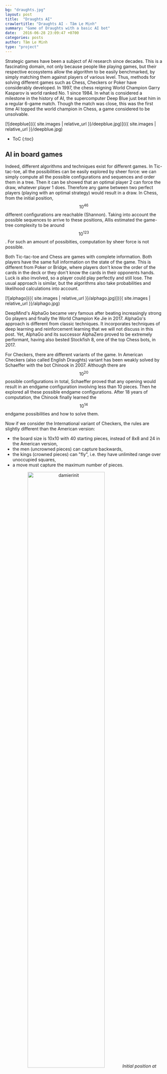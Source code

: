 ```yaml
---
bg: "draughts.jpg"
layout: post
title:  "Draughts AI"
crawlertitle: "Draughts AI - Tâm Le Minh"
summary: "Game of Draughts with a basic AI bot"
date:   2016-06-28 23:09:47 +0700
categories: posts
author: Tâm Le Minh
type: "project"
---
```



Strategic games have been a subject of AI research since decades. This is a fascinating domain, not only because 
people like playing games, but their respective ecosystems allow the algorithm to be easily benchmarked, by simply 
matching them against players of various level. Thus, methods for solving different games such as Chess, Checkers or 
Poker have considerably developed. In 1997, the chess reigning World Champion Garry Kasparov is world ranked No. 1 
since 1984. In what is considered a milestone in the history of AI, the supercomputer Deep Blue just beat him in a 
regular 6-game match. Though the match was close, this was the first time AI topped the world champion in Chess, a 
game considered to be unsolvable.

[![deepblue]({{ site.images | relative_url }}/deepblue.jpg)]({{ site.images | relative_url }}/deepblue.jpg)

* ToC
{:toc}

## AI in board games

Indeed, different algorithms and techniques exist for different games. In Tic-tac-toe, all the possibilities can be 
easily explored by sheer force: we can simply compute all the possible configurations and sequences and order them in 
a tree. Then it can be showed that an optimal player 2 can force the draw, whatever player 1 does. Therefore any game 
between two perfect players (playing with an optimal strategy) would result in a draw. In Chess, from the initial 
position, $$10^{46}$$ different configurations are reachable (Shannon). Taking into account the possible sequences to arrive 
to these positions, Allis estimated the game-tree complexity to be around $$10^{123}$$. For such an amount of possibities, 
computation by sheer force is not possible. 

Both Tic-tac-toe and Chess are games with complete information. Both players have the same full information on the state 
of the game. This is different from Poker or Bridge, where players don't know the order of the cards in the deck or they 
don't know the cards in their opponents hands. Luck is also involved, so a player could play perfectly and still lose. 
The usual approach is similar, but the algorithms also take probabilities and likelihood calculations into account.

[![alphago]({{ site.images | relative_url }}/alphago.jpg)]({{ site.images | relative_url }}/alphago.jpg)

DeepMind's AlphaGo became very famous after beating increasingly strong Go players and finally the World Champion 
Ke Jie in 2017. AlphaGo's approach is different from classic techniques. It incorporates techniques of deep learning and 
reinforcement learning that we will not discuss in this post. Yet, AlphaGo and its successor AlphaZero proved to be 
extremely performant, having also bested Stockfish 8, one of the top Chess bots, in 2017.

For Checkers, there are different variants of the game. In American Checkers (also called English Draughts) variant has 
been weakly solved by Schaeffer with the bot Chinook in 2007. Although there are $$10^20$$ possible configurations in total, 
Schaeffer proved that any opening would result in an endgame configuration involving less than 10 pieces. Then he explored 
all these possible endgame configurations. After 18 years of computation, the Chinook finally learned the $$10^14$$ endgame 
possibilities and how to solve them.

Now if we consider the International variant of Checkers, the rules are slightly different than the American version:
- the board size is 10x10 with 40 starting pieces, instead of 8x8 and 24 in the American version,
- the men (uncrowned pieces) can capture backwards,
- the kings (crowned pieces) can "fly", i.e. they have unlimited range over unoccupied squares,
- a move must capture the maximum number of pieces.

<div style="text-align: center">
<img src="/assets/images/damierinit.jpg" alt="damierinit" width="70%">
<em>Initial position at International Checkers</em>
</div>

Not only there are even more possibilities, but also the gameplay is different from the American Version. Kings are 
significantly stronger pieces, so promoting men becomes more important. With the capture constraint, one can set traps by 
"offering" a piece to the opponent. The opponent is forced to capture the piece, even if it results in an eventually worse 
position for him. 

<div style="text-align: center">
<img src="/assets/images/reglesprises.png" alt="reglesprises" width="100%">
<em>Mandatory capture rules</em>
</div>

I designed and developed Draughts-AI, an International Checkers game with Matthieu Drouard, another ISAE-SUPAERO student. It was part 
of our first-year research project, supervised by J.-M. Alliot. The game is programmed in C. There are three main 
components:
- the move generator, i.e. the engine of the game, including the rules. For each position, it computes the possible moves. 
For each moves, it computes the next position,
- the GUI, made with SDL,
- the AI algorithm, which evaluates the best move for a player.
The user can choose to play without AI (e.g. against another player), to play against an AI bot or to make two AI bots play 
against each other.

<div style="text-align: center">
<img src="/assets/images/scdepl.png" alt="scdepl" width="49%" class="inline-block">
<img src="/assets/images/scdepldame.png" alt="scdepldame" width="49%" class="inline-block">
<em>Possible moves highlighted in blue ([D] stands for the King piece, "Dame" in French)</em>
</div>

<div style="text-align: center">
<img src="/assets/images/scprise2.png" alt="scprise2" width="49%" class="inline-block">
<img src="/assets/images/scprisedame.png" alt="scprisedame" width="49%" class="inline-block">
<em>Capture (highlighted in green) and possible positions</em>
</div>

<div style="text-align: center">
<img src="/assets/images/scprisemult.png" alt="scprisemult" width="80%">
<em>Multiple capture: all the captured pieces and the final destination are highlighted</em>
</div>


## AI principles

At each turn, the algorithm should determine the best move to play for the selected player. It relies on a game 
tree where the nodes are game states $$s$$. In Checkers or Chess, a state can be represented by a configuration of pieces, 
but also the next player to play. At one particular state of the game, each possible $$a \in A_s$$ move leads to a new state 
$$s' \in S_s$$ (the subscripts denote that these are the set of actions and sets accessible from the state $$s$$), i.e. it's 
an edge leading to a new node. Let $$a(s,s')$$ be such a move. The root of the tree is the node representing the current 
state. Therefore, each layer in the tree represent one move. The root is the layer 0. For example, one can list all the nodes 
in the layer 2 to know all the possible configurations after 2 moves. Let $$S_i$$ be the set of all possible states after $$i$$ 
moves, or all the states of the $$i$$-th layer. Note that within one layer, there could be several nodes representing the same state 
as different Also, because the players alternate turns and there is only one move allowed per turn, each layer represent a turn. 
Thus, one layer could represent player 1's turn, then the next layer would represent player 2's, etc. A branch of the tree is 
ended only when the game ends, i.e. the leafs are checkmate or stalemate states. 

Let's consider that the algorithm plays as player 1. Then, each decision/move should be associated with a value $$Q(a)$$, measure of its 
quality. Now, Checkers are a zero-sum game. That means for one player, a good situation for is equally good for them than bad 
for their opponent. For player 1, for one particular move $$a_t$$, the value $$Q_1(a_t)$$ gets as high as their opponent's $$Q_2(a_t)$$ 
gets low. Each player looks to maximize its own values $$Q$$: I hope to play the best move and I hope my opponent plays as poorly as 
possible. This is equivalent to saying that player 1 wants to maximize $$Q$$ whereas player 2 wants to minimize it. The minimax 
algorithm is based on this idea. Now for simplicity, instead of reasoning in actions and states, we can take advantage of the tree and 
use nodes and layers. Each node $$X$$ corresponds to a state $$s$$. It has $$n_X$$ children nodes $$X_i \in (X_i)_{i \in [1,n_X]}$$, each 
associated to a state $$s_i$$ by an action $$a(s,s_i) \in A_{s}$$. Let $$V_l$$ be a score value for the nodes of the $$l$$-th 
layer, such as if $$X_i$$ is in the $$l$$-th layer, $$V_l(X_i) = Q(a(s,s_i))$$.

How can we calculate $$V_l$$? 

### Minimax algorithm

First, let's suppose that we can evaluate the quality of a state $$s$$. This is modelled with an evaluation function $$f$$. A higher 
$$f(s)$$ means the more favourable to us. Inversely, it is lower when the state is worse. Because each node $$X$$ is associated with a 
state $$s$$, we can write $$f(X) = f(s)$$.

At the root node $$X_{root}$$, player 1 plays. They can select the move that leads to the node $$X_{max}$$ where the value of $$f$$ 
is the highest, i.e. $$X_{max} = \arg \max_{i \in [1,n_{Xroot}]}$$ $$ V_1(X_i) = f(X_i)$$. However this is a short-sighted strategy. 
Indeed, in this case, only the next move is evaluated. Maybe this can allow player 2 to react with an even better move, that 
will eventually put player 1 in an awful situation. Perhaps there are poor moves in the short-term, sacrificing pieces for example, 
but would result in a better position several turns ahead. For an analogy in Chess, a good move when considering only one turn 
ahead but bad when considering 2 turns, could be to capture a defended pawn with a rook, because then the rook would be captured 
itself in the next turn. So a following this approach, we should also check the opponent's possibilities. Hence, we cannot just 
straightforwardly use the function f. We would rather define 
$$X_{max}$$ such as $$X_{max} = \arg \max_{i \in [1,n_{Xroot}]} V_1(X_i)$$ where $$V_1$$ is now 
$$V_1(X) = \min_{i \in [1,n_X]} V_2(X_i) = f(X_i)$$. That means, we consider the strongest reaction the opponent can throw after 
each of our possible move, and we choose the move where this optimal reaction is the weakest. In other words, we are preventing 
them as much as possible to play the best moves.

Layer after layer, we can continue to look forward and plan more moves. In an opening or midgame scenario, it's impossible to 
to build the complete tree due to the overwhelming large number of possibilities. Therefore, we must define a tree depth corresponding 
to the number of moves we want to plan. An larger tree depth means better moves, but the computational effort required also increases 
exponentially. The previous problem can be generalized for $$L$$ layers:
Define $$V_L(X) = f(X)$$
For $$l \in [1,L-1]$$:
	If $$l$$ is even:$$
		\begin{equation}
			V_l(X) = 
			\begin{cases}
				- \infty, & \text{if} X has no children \\
				\max{i \in [1,n_X]} V_{l+1}(X_i), & \text{if} X has children 
			\end{cases}
		\end{equation}$$
	if $$l$$ is odd:$$
		\begin{equation}
			V_l(X) = 
			\begin{cases}
				+ \infty, & \text{if} X has no children \\
				\min{i \in [1,n_X]} V_{l+1}(X_i), & \text{if} X has children 
			\end{cases}
		\end{equation}$$
	
Pick $$X_{max} = \arg \max_{i \in [1,n_{Xroot}]} V_1(X_i)$$

We observe that there are two kinds of layers. The ones where the player is playing (layers indexed by even numbers), so the 
algorithm tries to maximize $$V$$, and the ones where the opponent is playing (layers indexed by odd numbers), so the algorithm 
assume they want to minimize $$V$$. So the levels alternate between maximizing and minimizing steps.

<div style="text-align: center">
<img src="/assets/images/finparcoursarbre.png" alt="finparcoursarbre" width="80%">
<em>Minimax score propagation</em>
</div>

However, we assumed that all the branches can be developed beyond the $$L$$-th layer. In practice, this is often true, 
especially in start or mid game situations. However, in the case where there are winning or losing positions, the tree does not 
develop further in the direction of the corresponding nodes. We can assume that when it's the player's turn and they have 
possibilities, that means they have lost. So we can affect a $$- \infty$$ value to this node. If this is the opponent who cannot 
play, the player has won. So we can affect $$+ \infty$$.

### Minimax implementation

For a fixed depth L, one way to solve the minimax problem is to evaluate all the nodes of the $$L$$-th layer, so calculate 
$$V_L(X) = f(X)$$. Next, these values can be propagated upwards to $$V_{L-1}$$, $$V_{L-2}$$, etc. maximizing or minimizing 
the relevant values, until reaching $$V_1$$. However, in practice, this method is not efficient. The tree must be entirely 
built and kept in the memory before starting to calculate the $$V$$ values. 

Instead, a recursive function can be used, taking advantage the minimax algorithm. In this case, it computes and propagates 
the $$V$$ scores while exploring the tree depth-first: One branch is developed until the leaf, then the value of its predecessor is found evaluating 
all its children. Then the value of this predecessor will be used to find the value of its own predecessor, etc.

<div style="text-align: center">
<img src="/assets/images/arbre.png" alt="arbre" width="80%">
<em>Exploration order of the minimax algorithm</em>
</div>
  
Algorithm:  
  
**return** *Minimax*($$X_{root}$$)
  
where:
  
**function** *Minimax*($$X$$) **is**  
  
&nbsp;&nbsp;&nbsp;&nbsp;**if** $$X$$ is in $$L$$-th layer **then**  
&nbsp;&nbsp;&nbsp;&nbsp;
&nbsp;&nbsp;&nbsp;&nbsp;**return** $$f(X)$$  
  
&nbsp;&nbsp;&nbsp;&nbsp;**else if** $$X$$ is in a maximizing layer ($$l$$ is even) **then**  
&nbsp;&nbsp;&nbsp;&nbsp;
&nbsp;&nbsp;&nbsp;&nbsp;result := $$- \infty$$  
&nbsp;&nbsp;&nbsp;&nbsp;
&nbsp;&nbsp;&nbsp;&nbsp;**for each** child $$X_i$$ **do**  
&nbsp;&nbsp;&nbsp;&nbsp;
&nbsp;&nbsp;&nbsp;&nbsp;
&nbsp;&nbsp;&nbsp;&nbsp;result := $$\max$$(result, *Minimax*($$X_i$$))  
&nbsp;&nbsp;&nbsp;&nbsp;
&nbsp;&nbsp;&nbsp;&nbsp;**end for**  
&nbsp;&nbsp;&nbsp;&nbsp;
&nbsp;&nbsp;&nbsp;&nbsp;**return** result  
  
&nbsp;&nbsp;&nbsp;&nbsp;**else**  
&nbsp;&nbsp;&nbsp;&nbsp;
&nbsp;&nbsp;&nbsp;&nbsp;result := $$+ \infty$$  
&nbsp;&nbsp;&nbsp;&nbsp;
&nbsp;&nbsp;&nbsp;&nbsp;**for each** child $$X_i$$ **do**  
&nbsp;&nbsp;&nbsp;&nbsp;
&nbsp;&nbsp;&nbsp;&nbsp;
&nbsp;&nbsp;&nbsp;&nbsp;result := $$\min$$(result, *Minimax*($$X_i$$))  
&nbsp;&nbsp;&nbsp;&nbsp;
&nbsp;&nbsp;&nbsp;&nbsp;**end for**  
&nbsp;&nbsp;&nbsp;&nbsp;
&nbsp;&nbsp;&nbsp;&nbsp;**return** result    
  
&nbsp;&nbsp;&nbsp;&nbsp;**end if**  


### Alpha-beta pruning

The alpha-beta pruning can be used to optimize the minimax algorithm. Its purpose is to skip the branches of which we know will not 
influence the decision. For this, during the tree search, two variables $$\alpha$$ and $$\beta$$ are used to store the minimum score 
the player is currently assured to have and the maximum score the opponent is assured to have. It makes sense as the player wants 
to maximize the value, they will not play any move scoring below $$\alpha$$ and as the opponent wants to minimize the value, 
they will not play any move scoring above $$\beta$$. That means that when $$\alpha \geq \beta$$, it's not worth exploring the rest 
of the branch anymore.

<div style="text-align: center">
<img src="/assets/images/arbrealpha.png" alt="arbrealpha" width="80%">
<em>Ignored nodes with alpha-beta</em>
</div>

Algorithm:  

$$\alpha$$ := $$- \infty$$  
$$\beta$$ := $$+ \infty$$  
**return** *Minimax*($$X_{root}$$, $$\alpha$$, $$\beta$$)

where:  

**function** *Minimax*($$X$$, $$\alpha$$, $$\beta$$) **is**  
  
&nbsp;&nbsp;&nbsp;&nbsp;**if** $$X$$ is in $$L$$-th layer **then**  
&nbsp;&nbsp;&nbsp;&nbsp;&nbsp;&nbsp;&nbsp;&nbsp;**return** $$f(X)$$  
  
&nbsp;&nbsp;&nbsp;&nbsp;**else if** $$X$$ is in a maximizing layer ($$l$$ is even) **then**  
&nbsp;&nbsp;&nbsp;&nbsp;&nbsp;&nbsp;&nbsp;&nbsp;result := $$- \infty$$  
&nbsp;&nbsp;&nbsp;&nbsp;&nbsp;&nbsp;&nbsp;&nbsp;**for each** child $$X_i$$ **do**  
&nbsp;&nbsp;&nbsp;&nbsp;&nbsp;&nbsp;&nbsp;&nbsp;&nbsp;&nbsp;&nbsp;&nbsp;result := $$\max$$(result, *Minimax*($$X_i$$, $$\alpha$$, $$\beta$$))  
&nbsp;&nbsp;&nbsp;&nbsp;&nbsp;&nbsp;&nbsp;&nbsp;&nbsp;&nbsp;&nbsp;&nbsp;$$\alpha$$ := $$\max$$($$\alpha$$, result)  
&nbsp;&nbsp;&nbsp;&nbsp;&nbsp;&nbsp;&nbsp;&nbsp;&nbsp;&nbsp;&nbsp;&nbsp;**if** $$\alpha \geq \beta$$ **then**  
&nbsp;&nbsp;&nbsp;&nbsp;&nbsp;&nbsp;&nbsp;&nbsp;&nbsp;&nbsp;&nbsp;&nbsp;&nbsp;&nbsp;&nbsp;&nbsp;**break**  
&nbsp;&nbsp;&nbsp;&nbsp;&nbsp;&nbsp;&nbsp;&nbsp;&nbsp;&nbsp;&nbsp;&nbsp;**end if**  
&nbsp;&nbsp;&nbsp;&nbsp;&nbsp;&nbsp;&nbsp;&nbsp;**end for**  
&nbsp;&nbsp;&nbsp;&nbsp;&nbsp;&nbsp;&nbsp;&nbsp;**return** $$\alpha$$  
  
&nbsp;&nbsp;&nbsp;&nbsp;**else**  
&nbsp;&nbsp;&nbsp;&nbsp;&nbsp;&nbsp;&nbsp;&nbsp;result := $$+ \infty$$  
&nbsp;&nbsp;&nbsp;&nbsp;&nbsp;&nbsp;&nbsp;&nbsp;**for each** child $$X_i$$ **do**  
&nbsp;&nbsp;&nbsp;&nbsp;&nbsp;&nbsp;&nbsp;&nbsp;&nbsp;&nbsp;&nbsp;&nbsp;result := $$\min$$(result, *Minimax*($$X_i$$, $$\alpha$$, $$\beta$$))  
&nbsp;&nbsp;&nbsp;&nbsp;&nbsp;&nbsp;&nbsp;&nbsp;&nbsp;&nbsp;&nbsp;&nbsp;$$\beta$$ := min($$\beta$$, result)  
&nbsp;&nbsp;&nbsp;&nbsp;&nbsp;&nbsp;&nbsp;&nbsp;&nbsp;&nbsp;&nbsp;&nbsp;**if** $$\alpha \geq \beta$$ **then**  
&nbsp;&nbsp;&nbsp;&nbsp;&nbsp;&nbsp;&nbsp;&nbsp;&nbsp;&nbsp;&nbsp;&nbsp;&nbsp;&nbsp;&nbsp;&nbsp;**break**  
&nbsp;&nbsp;&nbsp;&nbsp;&nbsp;&nbsp;&nbsp;&nbsp;&nbsp;&nbsp;&nbsp;&nbsp;**end if**  
&nbsp;&nbsp;&nbsp;&nbsp;&nbsp;&nbsp;&nbsp;&nbsp;**end for**  
&nbsp;&nbsp;&nbsp;&nbsp;&nbsp;&nbsp;&nbsp;&nbsp;**return** $$\beta$$  
  
&nbsp;&nbsp;&nbsp;&nbsp;**end if**  

### Horizon effect

However, there is a major flaw in the algorithm. Because of the fixed maximum depth of the tree, the algorithm can only plan 
a certain number of moves forward. In games such as Checkers (or Chess, Go, etc.), there are moves that can drastically change 
the situation (e.g. capture of a significant number of pieces). If a move of this kind appear to be possible immediately after 
the maximum depth, the algorithm is not able to plan them. The algorithm would not be able to detect a catastrophic situation 
that could happen right after, which makes it inefficient. This is called the horizon effect.

This can be worked around by evaluating the quietness of a position. For example, we can suppose the position to 
be noisy if there are possible captures, quiet otherwise. Then, on the last layer, the algorithm can continue to develop the tree 
after the maximum depth, but only for the noisy positions, until all the leaves are quiet. Thus, for a small cost, the algorithm 
can avoid obvious hidden traps that were beyond its vision (or horizon).

<div style="text-align: center">
<img src="/assets/images/arbrehorizon.png" alt="arbrehorizon" width="80%">
<em>Tree continued after the max depth (2) to avoid the horizon effect</em>
</div>

